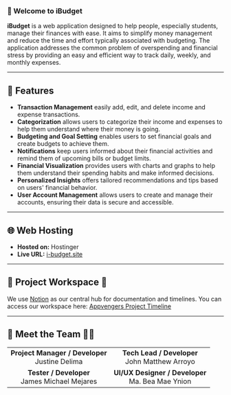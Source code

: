### 👋 Welcome to **iBudget**

**iBudget**  is a web application designed to help people, especially students, 
manage their finances with ease. It aims to simplify money management and reduce 
the time and effort typically associated with budgeting. The application addresses 
the common problem of overspending and financial stress by providing an easy and 
efficient way to track daily, weekly, and monthly expenses.

---

## 🚀 Features

- **Transaction Management** easily add, edit, and delete income and expense transactions.
- **Categorization** allows users to categorize their income and expenses to help them understand where their money is going.
- **Budgeting and Goal Setting** enables users to set financial goals and create budgets to achieve them.
- **Notifications** keep users informed about their financial activities and remind them of upcoming bills or budget limits.
- **Financial Visualization** provides users with charts and graphs to help them understand their spending habits and make informed decisions.
- **Personalized Insights** offers tailored recommendations and tips based on users' financial behavior.
- **User Account Management** allows users to create and manage their accounts, ensuring their data is secure and accessible.

---

## 🌐 Web Hosting

- **Hosted on:** Hostinger
- **Live URL:** [i-budget.site](https://i-budget.site/)

---

## 📝 Project Workspace 📆

We use [Notion](https://www.notion.so/Appvengers-2687c41b8916802da662d3b652084f2e?v=2687c41b8916806db623000c9428995b&source=copy_link) as our central hub for documentation and timelines.
You can access our workspace here: [Appvengers Project Timeline](https://www.notion.so/2687c41b891680988424fc18255e652a?v=2687c41b8916806db623000c9428995b&source=copy_link)

---

## 👥 Meet the Team 👨‍💻

<div align="center">

<table align="center">
  <tr>
      <td align="center">
        <strong>
          Project Manager / Developer
        </strong><br>Justine Delima
      </td>
      <td align="center">
        <strong>
          Tech Lead / Developer
        </strong><br>John Matthew Arroyo
      </td>
    </tr>
    <tr>     
      <td align="center">
        <strong>
          Tester / Developer
        </strong><br>James Michael Mejares
      </td>
      <td align="center">
        <strong>
          UI/UX Designer / Developer
        </strong><br>Ma. Bea Mae Ynion
      </td>
    </tr>
</table>

</div>